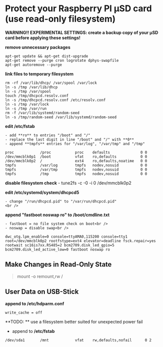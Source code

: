 Protect your Raspberry PI µSD card (use read-only filesystem)
=============================================================

**WARNING!! EXPERIMENTAL SETTINGS: create a backup copy of your µSD card before applying these settings!**


**remove unnecessary packages** 

```
apt-get update && apt-get dist-upgrade
apt-get remove --purge cron logrotate dphys-swapfile
apt-get autoremove --purge
```


**link files to temporary filesystem** 


```
rm -rf /var/lib/dhcp/ /var/spool /var/lock
ln -s /tmp /var/lib/dhcp
ln -s /tmp /var/spool
touch /tmp/dhcpcd.resolv.conf
ln -s /tmp/dhcpcd.resolv.conf /etc/resolv.conf
ln -s /tmp /var/lock
ln -s /tmp /var/run
rm -f /var/lib/systemd/random-seed
ln -s /tmp/random-seed /var/lib/systemd/random-seed
```

**edit /etc/fstab** 

    - add **ro** to entries "/boot" and "/" 
    - replace the last digit in line "/boot" and "/" with **0**
    - append **tmpfs** entries for "/var/log", "/var/tmp" and "/tmp"

```
proc            /proc           proc    defaults              0 0
/dev/mmcblk0p1  /boot           vfat    ro,defaults           0 0
/dev/mmcblk0p2  /               ext4    ro,defaults,noatime   0 0
tmpfs           /var/log        tmpfs   nodev,nosuid          0 0
tmpfs           /var/tmp        tmpfs   nodev,nosuid          0 0
tmpfs           /tmp            tmpfs   nodev,nosuid          0 0
```

**disable filesystem check** 
    - tune2fs -c -0 -i 0 /dev/mmcblk0p2 

**edit /etc/systemd/system/dhcpcd5**

    - change "/run/dhcpcd.pid" to "/var/run/dhcpcd.pid"
    <br />

**append "fastboot noswap ro" to /boot/cmdline.txt**

    - fastboot = no file system check on boot<br />
    - noswap = disable swap<br />
```   
dwc_otg.lpm_enable=0 console=ttyAMA0,115200 console=tty1 root=/dev/mmcblk0p2 rootfstype=ext4 elevator=deadline fsck.repair=yes rootwait sc16is7xx.RS485=2 bcm2709.disk_led_gpio=5 bcm2709.disk_led_active_low=0 fastboot noswap ro
```

Make Changes in Read-Only State
-------------------------------

> mount -o remount,rw /<br />


User Data on USB-Stick
----------------------

**append to /etc/hdparm.conf**

``` 
write_cache = off
``` 

**TODO: ** use a filesystem better suited for unexpected power fail<br />
- append to **/etc/fstab**

```
/dev/sda1       /mnt            vfat    rw,defaults,nofail      0 2
```

